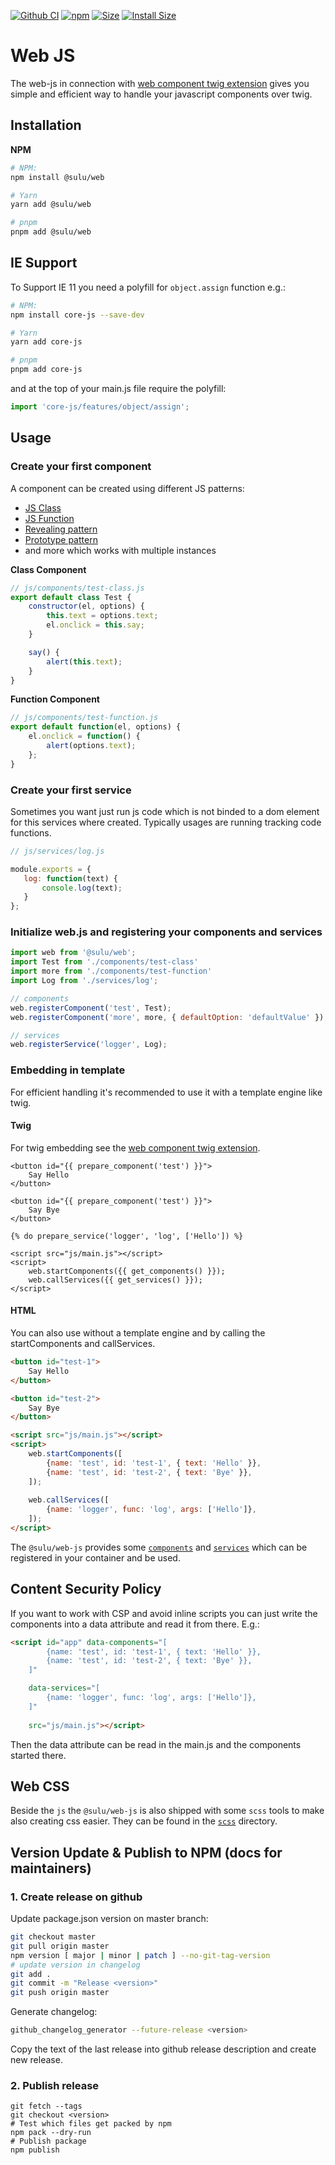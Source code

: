 [![Github CI](https://img.shields.io/github/workflow/status/sulu/web-js/CI.svg?label=Tests)](https://github.com/sulu/web-js/actions)
[![npm](https://img.shields.io/npm/v/@sulu/web.svg)](https://www.npmjs.com/package/@sulu/web)
[![Size](https://img.shields.io/github/size/sulu/web-js/packages/core/core.js.svg)](https://github.com/sulu/web-js/blob/master/packages/core/core.js)
[![Install Size](https://packagephobia.now.sh/badge?p=@sulu/web)](https://packagephobia.now.sh/result?p=@sulu/web)

# Web JS

The web-js in connection with [web component twig extension](https://github.com/sulu/web-twig)
gives you simple and efficient way to handle your javascript components over twig.

## Installation

**NPM**

```bash
# NPM:
npm install @sulu/web

# Yarn
yarn add @sulu/web

# pnpm
pnpm add @sulu/web
```

## IE Support

To Support IE 11 you need a polyfill for `object.assign` function e.g.:

```bash
# NPM:
npm install core-js --save-dev

# Yarn
yarn add core-js

# pnpm
pnpm add core-js
```

and at the top of your main.js file require the polyfill:

```js
import 'core-js/features/object/assign';
```

## Usage

### Create your first component

A component can be created using different JS patterns:

 - [JS Class](https://developer.mozilla.org/en-US/docs/Web/JavaScript/Reference/Classes)
 - [JS Function](https://developer.mozilla.org/en-US/docs/Web/JavaScript/Guide/Functions)
 - [Revealing pattern](https://addyosmani.com/resources/essentialjsdesignpatterns/book/#revealingmodulepatternjavascript)
 - [Prototype pattern](https://addyosmani.com/resources/essentialjsdesignpatterns/book/#prototypepatternjavascript)
 - and more which works with multiple instances

**Class Component**

```js
// js/components/test-class.js
export default class Test {
    constructor(el, options) {
        this.text = options.text;
        el.onclick = this.say;
    }

    say() {
        alert(this.text);
    }
}
```

**Function Component**

```js
// js/components/test-function.js
export default function(el, options) {
    el.onclick = function() {
        alert(options.text);
    };
}
```

### Create your first service

Sometimes you want just run js code which is not binded to a dom element for this services where created.
Typically usages are running tracking code functions.

```js
// js/services/log.js

module.exports = {
   log: function(text) {
       console.log(text);
   }
};
```

### Initialize web.js and registering your components and services

```js
import web from '@sulu/web';
import Test from './components/test-class'
import more from './components/test-function'
import Log from './services/log';

// components
web.registerComponent('test', Test);
web.registerComponent('more', more, { defaultOption: 'defaultValue' });

// services
web.registerService('logger', Log);
```

### Embedding in template

For efficient handling it's recommended to use it with a template engine like twig.

#### Twig

For twig embedding see the [web component twig extension](https://github.com/sulu/web-twig).

```twig
<button id="{{ prepare_component('test') }}">
    Say Hello
</button>

<button id="{{ prepare_component('test') }}">
    Say Bye
</button>

{% do prepare_service('logger', 'log', ['Hello']) %}

<script src="js/main.js"></script>
<script>
    web.startComponents({{ get_components() }});
    web.callServices({{ get_services() }});
</script>
```

#### HTML

You can also use without a template engine and by calling the startComponents and callServices.

```html
<button id="test-1">
    Say Hello
</button>

<button id="test-2">
    Say Bye
</button>

<script src="js/main.js"></script>
<script>
    web.startComponents([
        {name: 'test', id: 'test-1', { text: 'Hello' }}, 
        {name: 'test', id: 'test-2', { text: 'Bye' }},
    ]);
    
    web.callServices([
        {name: 'logger', func: 'log', args: ['Hello']},
    ]);
</script>
```

The `@sulu/web-js` provides some [`components`](packages/components)  and [`services`](packages/services)
which can be registered in your container and be used.

## Content Security Policy

If you want to work with CSP and avoid inline scripts you can just write the
components into a data attribute and read it from there. E.g.:

```html
<script id="app" data-components="[
        {name: 'test', id: 'test-1', { text: 'Hello' }}, 
        {name: 'test', id: 'test-2', { text: 'Bye' }},
    ]"

    data-services="[
        {name: 'logger', func: 'log', args: ['Hello']},
    ]"
    
    src="js/main.js"></script>
```

Then the data attribute can be read in the main.js and the components started there.

## Web CSS

Beside the `js` the `@sulu/web-js` is also shipped with some `scss` tools to make also creating css
easier. They can be found in the [`scss`](packages/scss)  directory.

## Version Update & Publish to NPM (docs for maintainers)

### 1. Create release on github

Update package.json version on master branch:

```bash
git checkout master
git pull origin master
npm version [ major | minor | patch ] --no-git-tag-version
# update version in changelog
git add .
git commit -m "Release <version>"
git push origin master
```

Generate changelog:

```bash
github_changelog_generator --future-release <version>
```

Copy the text of the last release into github release description and create new release.

### 2. Publish release

```
git fetch --tags
git checkout <version>
# Test which files get packed by npm
npm pack --dry-run
# Publish package
npm publish
```
